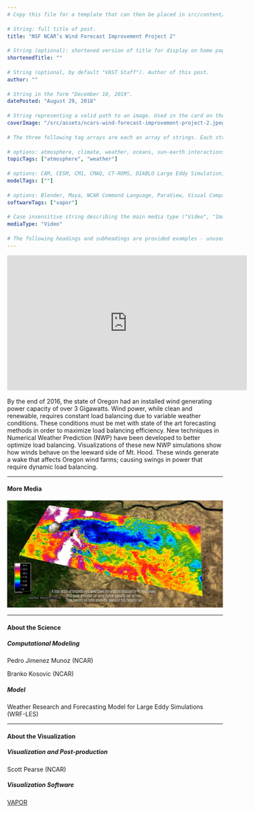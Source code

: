 ```yaml
---
# Copy this file for a template that can then be placed in src/content/visualizations. The name of this file will be used as the URL for the post.

# String: full title of post.
title: "NSF NCAR’s Wind Forecast Improvement Project 2"

# String (optional): shortened version of title for display on home page in card.
shortenedTitle: ""

# String (optional, by default "VAST Staff"). Author of this post.
author: ""

# String in the form "December 10, 2019".
datePosted: "August 29, 2018" 

# String representing a valid path to an image. Used in the card on the main page. Likely to be in the form "/src/assets/..." for images located in src/assets.
coverImage: "/src/assets/ncars-wind-forecast-improvement-project-2.jpeg"

# The three following tag arrays are each an array of strings. Each string (case insensitive) represents a filter from the front page. Tags that do not correspond to a current filter will be ignored for filtering.

# options: atmosphere, climate, weather, oceans, sun-earth interactions, fire dynamics, solid earth, recent publications, experimental technologies
topicTags: ["atmosphere", "weather"]

# options: CAM, CESM, CM1, CMAQ, CT-ROMS, DIABLO Large Eddy Simulation, HRRR, HWRF, MPAS, SIMA, WACCM, WRF
modelTags: [""]

# options: Blender, Maya, NCAR Command Language, ParaView, Visual Comparator, VAPOR
softwareTags: ["vapor"]

# Case insensitive string describing the main media type ("Video", "Image", "App", etc). This is displayed in the post heading as a small tag above the title.
mediaType: "Video"

# The following headings and subheadings are provided examples - unused ones can be deleted. All Markdown content below will be rendered in the frontend.
---
```


<iframe width="560" height="315" src="https://www.youtube.com/embed/UVjWE7toK3A?si=WKLd7adhLFcnwf26" title="YouTube video player" frameborder="0" allow="accelerometer; autoplay; clipboard-write; encrypted-media; gyroscope; picture-in-picture; web-share" referrerpolicy="strict-origin-when-cross-origin" allowfullscreen></iframe>

By the end of 2016, the state of Oregon had an installed wind generating power capacity of over 3 Gigawatts. Wind power, while clean and renewable, requires constant load balancing due to variable weather conditions. These conditions must be met with state of the art forecasting methods in order to maximize load balancing efficiency. New techniques in Numerical Weather Prediction (NWP) have been developed to better optimize load balancing. Visualizations of these new NWP simulations show how winds behave on the leeward side of Mt. Hood. These winds generate a wake that affects Oregon wind farms; causing swings in power that require dynamic load balancing.

___

#### More Media

![NSF NCAR’s Wind Forecast Improvement Project 2](../../assets/ncars-wind-forecast-improvement-project-2.jpeg)

___

#### About the Science

##### Computational Modeling

Pedro Jimenez Munoz (NCAR)

Branko Kosovic (NCAR)

##### Model

Weather Research and Forecasting Model for Large Eddy Simulations (WRF-LES)

___

#### About the Visualization

##### Visualization and Post-production

Scott Pearse (NCAR)

##### Visualization Software

[VAPOR](https://www.vapor.ucar.edu/)